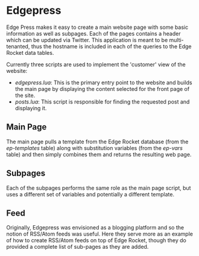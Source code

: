 Edgepress
=========

Edge Press makes it easy to create a main website page with some basic information as well as subpages. Each of the pages contains a header which can be updated via Twitter. This application is meant to be multi-tenanted, thus the hostname is included in each of the queries to the Edge Rocket data tables.

Currently three scripts are used to implement the 'customer' view of the website:
* _edgepress.lua_: This is the primary entry point to the website and builds the main page by displaying the content selected for the front page of the site.
* _posts.lua_: This script is responsible for finding the requested post and displaying it.


Main Page
---------

The main page pulls a template from the Edge Rocket database (from the _ep-templates_ table) along with substitution variables (from the _ep-vars_ table) and then simply combines them and returns the resulting web page.

Subpages
--------

Each of the subpages performs the same role as the main page script, but uses a different set of variables and potentially a different template.

Feed
----

Originally, Edgepress was envisioned as a blogging platform and so the notion of RSS/Atom feeds was useful. Here they serve more as an example of how to create RSS/Atom feeds on top of Edge Rocket, though they do provided a complete list of sub-pages as they are added.